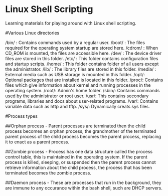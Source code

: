 # Linux Shell Scripting

Learning materials for playing around with Linux shell scripting.

#Various Linux directories

/bin/ : Contains commands used by a regular user.
/boot/ : The files required for the operating system startup are stored here.
/cdrom/ : When CD_ROM is mounted, the files are accessible here.
/dev/ : The device driver files are stored in this folder.
/etc/ : This folder contains configuration files and startup scripts.
/home/ : This folder contains folder of all users except the administrator.
/lib/ : The library files are stored in this folder.
/media/ : External media such as USB storage is mounted in this folder.
/opt/: Optional packages that are installed is located in this folder.
/proc/: Contains files which give information about kernel and running processes in the operating system.
/root/: Admin's home folder.
/sbin/: Contains commands used by the administrator or root user.
/usr/: This contains secondary programs, libraries and docs about user-related programs.
/var/: Contains variable data such as http and tftp.
/sys/: Dynamically creats sys files.

#Process types

##Orphan process - Parent processes are terminated then the child process becomes an orphan process, the grandmother of the terminated parent process of the child process becomes the parent process, replacing it to enact as a parent process.

##Zombie process - Process has one data structure called the process control table, this is maintained in the operating system. If the parent process is killed, sleeping, or suspended then the parent process cannot retrieve information about the child process, the process that has been terminated becomes the zombie process.

##Daemon process - These are processes that run in the background, they are immune to any occurance within the bash shell, such are DHCP servers.
